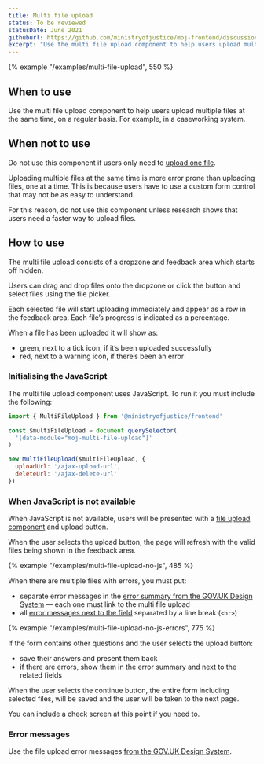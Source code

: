 ```yaml
---
title: Multi file upload
status: To be reviewed
statusDate: June 2021
githuburl: https://github.com/ministryofjustice/moj-frontend/discussions/264
excerpt: "Use the multi file upload component to help users upload multiple files at the same time, on a regular basis."
---
```


{% example "/examples/multi-file-upload", 550 %}

## When to use

Use the multi file upload component to help users upload multiple files at the same time, on a regular basis. For example, in a caseworking system.

## When not to use

Do not use this component if users only need to [upload one file](/patterns/upload-files/).

Uploading multiple files at the same time is more error prone than uploading files, one at a time. This is because users have to use a custom form control that may not be as easy to understand.

For this reason, do not use this component unless research shows that users need a faster way to upload files.

## How to use

The multi file upload consists of a dropzone and feedback area which starts off hidden.

<!-- [Image] -->

Users can drag and drop files onto the dropzone or click the button and select files using the file picker.

Each selected file will start uploading immediately and appear as a row in the feedback area. Each file’s progress is indicated as a percentage.

<!-- [Image] -->

When a file has been uploaded it will show as:

- green, next to a tick icon, if it’s been uploaded successfully
- red, next to a warning icon, if there’s been an error

<!-- [Image] -->

### Initialising the JavaScript

The multi file upload component uses JavaScript. To run it you must include the following:

```mjs
import { MultiFileUpload } from '@ministryofjustice/frontend'

const $multiFileUpload = document.querySelector(
  '[data-module="moj-multi-file-upload"]'
)

new MultiFileUpload($multiFileUpload, {
  uploadUrl: '/ajax-upload-url',
  deleteUrl: '/ajax-delete-url'
})
```

### When JavaScript is not available

When JavaScript is not available, users will be presented with a [file upload component](https://design-system.service.gov.uk/components/file-upload/) and upload button.

When the user selects the upload button, the page will refresh with the valid files being shown in the feedback area.

{% example "/examples/multi-file-upload-no-js", 485 %}

When there are multiple files with errors, you must put:

- separate error messages in the [error summary from the GOV.UK Design System](https://design-system.service.gov.uk/components/error-summary/) — each one must link to the multi file upload
- all [error messages next to the field](https://design-system.service.gov.uk/components/error-message/) separated by a line break (`<br>`)

{% example "/examples/multi-file-upload-no-js-errors", 775 %}

If the form contains other questions and the user selects the upload button:

- save their answers and present them back
- if there are errors, show them in the error summary and next to the related fields

When the user selects the continue button, the entire form including selected files, will be saved and the user will be taken to the next page.

You can include a check screen at this point if you need to.

### Error messages

Use the file upload error messages [from the GOV.UK Design System](https://design-system.service.gov.uk/components/file-upload/#error-messages).
